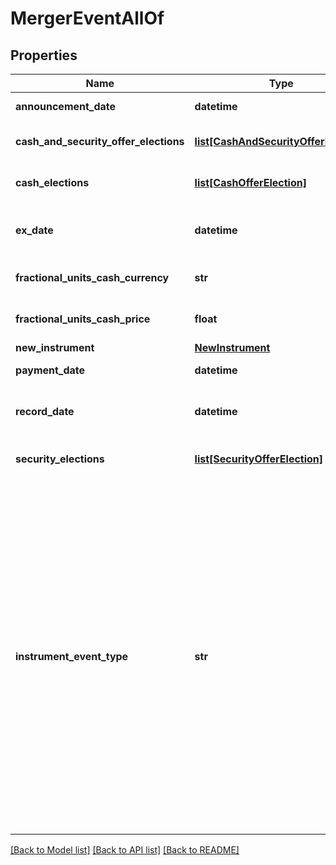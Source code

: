 # MergerEventAllOf


## Properties
Name | Type | Description | Notes
------------ | ------------- | ------------- | -------------
**announcement_date** | **datetime** | The date the merger is announced. | [optional] 
**cash_and_security_offer_elections** | [**list[CashAndSecurityOfferElection]**](CashAndSecurityOfferElection.md) | List of possible CashAndSecurityOfferElections for this merger event | [optional] 
**cash_elections** | [**list[CashOfferElection]**](CashOfferElection.md) | List of possible CashOfferElections for this merger event | [optional] 
**ex_date** | **datetime** | The first date on which the holder of record of the original shares has entitled ownership of the new shares. | 
**fractional_units_cash_currency** | **str** | Optional. Used in calculating cash-in-lieu of fractional shares. | [optional] 
**fractional_units_cash_price** | **float** | Optional. Used in calculating cash-in-lieu of fractional shares. | [optional] 
**new_instrument** | [**NewInstrument**](NewInstrument.md) |  | 
**payment_date** | **datetime** | Date on which the merger takes place. | 
**record_date** | **datetime** | Optional. Date you have to be the holder of record of the original shares in order to receive the new shares. | [optional] 
**security_elections** | [**list[SecurityOfferElection]**](SecurityOfferElection.md) | List of possible SecurityOfferElections for this merger event | [optional] 
**instrument_event_type** | **str** | The Type of Event. The available values are: TransitionEvent, InformationalEvent, OpenEvent, CloseEvent, StockSplitEvent, BondDefaultEvent, CashDividendEvent, AmortisationEvent, CashFlowEvent, ExerciseEvent, ResetEvent, TriggerEvent, RawVendorEvent, InformationalErrorEvent, BondCouponEvent, DividendReinvestmentEvent, AccumulationEvent, BondPrincipalEvent, DividendOptionEvent, MaturityEvent, FxForwardSettlementEvent, ExpiryEvent, ScripDividendEvent, StockDividendEvent, ReverseStockSplitEvent, CapitalDistributionEvent, SpinOffEvent, MergerEvent, FutureExpiryEvent, SwapCashFlowEvent, SwapPrincipalEvent | 

[[Back to Model list]](../README.md#documentation-for-models) [[Back to API list]](../README.md#documentation-for-api-endpoints) [[Back to README]](../README.md)


